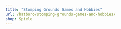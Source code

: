```yaml
---
title: "Stomping Grounds Games and Hobbies"
url: /hatboro/stomping-grounds-games-and-hobbies/
shop: Spiele
---
```

